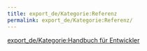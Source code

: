 ```yaml
---
title: export_de/Kategorie:Referenz
permalink: export_de/Kategorie:Referenz/
---
```


[export_de/Kategorie:Handbuch für Entwickler](export_de/Kategorie:Handbuch_für_Entwickler )